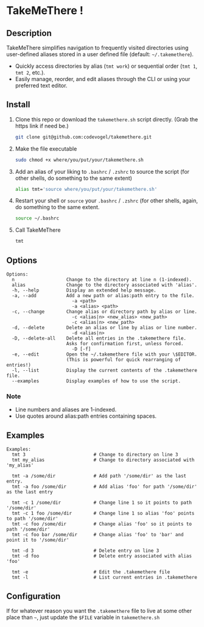 # TakeMeThere !

## Description

TakeMeThere simplifies navigation to frequently visited directories using user-defined aliases stored in a user defined file (default: `~/.takemethere`).

 - Quickly access directories by alias (`tmt work`) or sequential order (`tmt 1`, `tmt 2`, etc.).
 - Easily manage, reorder, and edit aliases through the CLI or using your preferred text editor.

## Install

1. Clone this repo or download the `takemethere.sh` script directly. (Grab the https link if need be.)
   ```bash
   git clone git@github.com:codevogel/takemethere.git
   ```
3. Make the file executable
   ```bash
   sudo chmod +x where/you/put/your/takemethere.sh
   ```
5. Add an alias of your liking to `.bashrc` / `.zshrc` to source the script (for other shells, do something to the same extent) 
   ```bash
   alias tmt='source where/you/put/your/takemethere.sh'
   ```
6. Restart your shell or `source` your `.bashrc` / `.zshrc` (for other shells, again, do something to the same extent.
   ```bash
   source ~/.bashrc
   ```
8. Call TakeMeThere
   ```bash
   tmt
   ```

## Options

```
Options:
  n                   Change to the directory at line n (1-indexed).
  alias               Change to the directory associated with 'alias'.
  -h, --help          Display an extended help message.
  -a, --add           Add a new path or alias:path entry to the file.
                        -a <path>
                        -a <alias> <path>
  -c, --change        Change alias or directory path by alias or line.
                        -c <alias|n> <new_alias> <new_path>
                        -c <alias|n> <new_path>
  -d, --delete        Delete an alias or line by alias or line number.
                        -d <alias|n>
  -D, --delete-all    Delete all entries in the .takemethere file.
                      Asks for confirmation first, unless forced.
                        -D [-f]
  -e, --edit          Open the ~/.takemethere file with your \$EDITOR.
                      (This is powerful for quick rearranging of entries!)
  -l, --list          Display the current contents of the .takemethere file.
  --examples          Display examples of how to use the script.
```

### Note

  - Line numbers and aliases are 1-indexed.
  - Use quotes around alias:path entries containing spaces.

## Examples
```
Examples:
  tmt 3                         # Change to directory on line 3
  tmt my_alias                  # Change to directory associated with 'my_alias'

  tmt -a /some/dir              # Add path '/some/dir' as the last entry.
  tmt -a foo /some/dir          # Add alias 'foo' for path '/some/dir' as the last entry

  tmt -c 1 /some/dir            # Change line 1 so it points to path '/some/dir'
  tmt -c 1 foo /some/dir        # Change line 1 so alias 'foo' points to path '/some/dir'
  tmt -c foo /some/dir          # Change alias 'foo' so it points to path '/some/dir'
  tmt -c foo bar /some/dir      # Change alias 'foo' to 'bar' and point it to '/some/dir'

  tmt -d 3                      # Delete entry on line 3
  tmt -d foo                    # Delete entry associated with alias 'foo'

  tmt -e                        # Edit the .takemethere file
  tmt -l                        # List current entries in .takemethere
```

## Configuration

If for whatever reason you want the `.takemethere` file to live at some other place than `~`, just update the `$FILE` variable in `takemethere.sh`
